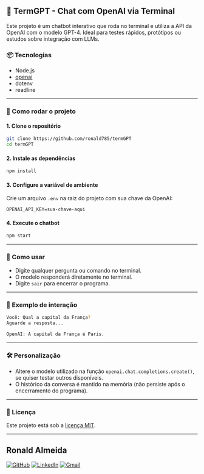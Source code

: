 ## 🤖 TermGPT - Chat com OpenAI via Terminal

Este projeto é um chatbot interativo que roda no terminal e utiliza a API da OpenAI com o modelo GPT-4. Ideal para testes rápidos, protótipos ou estudos sobre integração com LLMs.

### 📦 Tecnologias

-   Node.js
-   [openai](https://github.com/openai/openai-node)
-   dotenv
-   readline

---

### 🚀 Como rodar o projeto

#### 1. Clone o repositório

```bash
git clone https://github.com/ronald785/termGPT
cd termGPT
```

#### 2. Instale as dependências

```bash
npm install
```

#### 3. Configure a variável de ambiente

Crie um arquivo `.env` na raiz do projeto com sua chave da OpenAI:

```
OPENAI_API_KEY=sua-chave-aqui
```

#### 4. Execute o chatbot

```bash
npm start
```

---

### 💬 Como usar

-   Digite qualquer pergunta ou comando no terminal.
-   O modelo responderá diretamente no terminal.
-   Digite `sair` para encerrar o programa.

---

### 🧠 Exemplo de interação

```bash
Você: Qual a capital da França?
Aguarde a resposta...

OpenAI: A capital da França é Paris.
```

---

### 🛠️ Personalização

-   Altere o modelo utilizado na função `openai.chat.completions.create()`, se quiser testar outros disponíveis.
-   O histórico da conversa é mantido na memória (não persiste após o encerramento do programa).

---

### 📄 Licença

Este projeto está sob a [licença MIT](LICENSE).

---

## Ronald Almeida

[![GitHub](https://img.shields.io/badge/github-%23121011.svg?style=for-the-badge&logo=github&logoColor=white&link=https://github.com/Ronald785)](https://github.com/Ronald785)
[![LinkedIn](https://img.shields.io/badge/linkedin-%230077B5.svg?style=for-the-badge&logo=linkedin&logoColor=white&link=https://www.linkedin.com/in/ronald785/)](https://www.linkedin.com/in/ronald785/)
[![Gmail](https://img.shields.io/badge/Gmail-D14836?style=for-the-badge&logo=gmail&logoColor=white&link=mailto:ronaldmateus785@gmail.com)](mailto:ronaldmateus785@gmail.com)
